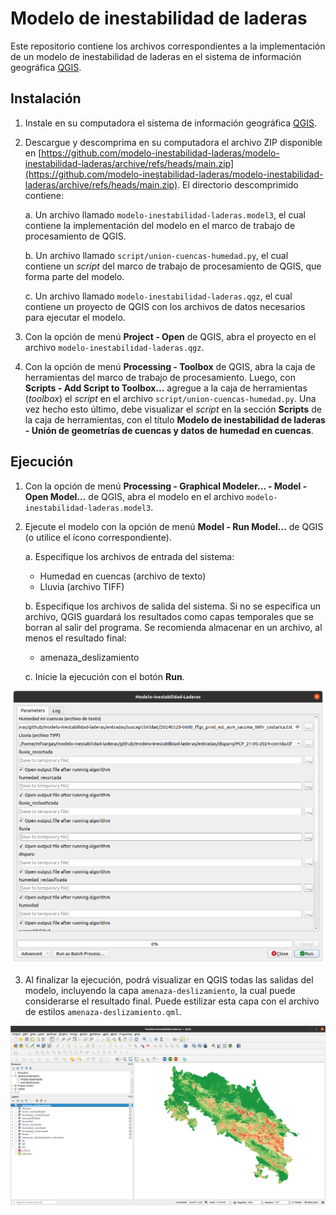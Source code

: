 # Modelo de inestabilidad de laderas

Este repositorio contiene los archivos correspondientes a la implementación de un modelo de inestabilidad de laderas en el sistema de información geográfica [QGIS](https://qgis.org/).

## Instalación
1. Instale en su computadora el sistema de información geográfica [QGIS](https://qgis.org/).

2. Descargue y descomprima en su computadora el archivo ZIP disponible en [https://github.com/modelo-inestabilidad-laderas/modelo-inestabilidad-laderas/archive/refs/heads/main.zip](https://github.com/modelo-inestabilidad-laderas/modelo-inestabilidad-laderas/archive/refs/heads/main.zip). El directorio descomprimido contiene:

    a. Un archivo llamado `modelo-inestabilidad-laderas.model3`, el cual contiene la implementación del modelo en el marco de trabajo de procesamiento de QGIS.

    b. Un archivo llamado `script/union-cuencas-humedad.py`, el cual contiene un *script* del marco de trabajo de procesamiento de QGIS, que forma parte del modelo.

    c. Un archivo llamado `modelo-inestabilidad-laderas.qgz`, el cual contiene un proyecto de QGIS con los archivos de datos necesarios para ejecutar el modelo.

3. Con la opción de menú **Project - Open** de QGIS, abra el proyecto en el archivo `modelo-inestabilidad-laderas.qgz`.

4. Con la opción de menú **Processing - Toolbox** de QGIS, abra la caja de herramientas del marco de trabajo de procesamiento. Luego, con **Scripts - Add Script to Toolbox...** agregue a la caja de herramientas (*toolbox*) el *script* en el archivo `script/union-cuencas-humedad.py`. Una vez hecho esto último, debe visualizar el *script* en la sección **Scripts** de la caja de herramientas, con el título **Modelo de inestabilidad de laderas - Unión de geometrías de cuencas y datos de humedad en cuencas**.

## Ejecución
1. Con la opción de menú **Processing - Graphical Modeler... - Model - Open Model...** de QGIS, abra el modelo en el archivo `modelo-inestabilidad-laderas.model3`.
2. Ejecute el modelo con la opción de menú **Model - Run Model...** de QGIS (o utilice el ícono correspondiente). 

    a. Especifique los archivos de entrada del sistema:

    - Humedad en cuencas (archivo de texto)  
    - Lluvia (archivo TIFF)      

    b. Especifique los archivos de salida del sistema. Si no se especifica un archivo, QGIS guardará los resultados como capas temporales que se borran al salir del programa. Se recomienda almacenar en un archivo, al menos el resultado final:

    - amenaza_deslizamiento  

    c. Inicie la ejecución con el botón **Run**.        

![](img/modelo-entradas.png)  
    
3. Al finalizar la ejecución, podrá visualizar en QGIS todas las salidas del modelo, incluyendo la capa `amenaza-deslizamiento`, la cual puede considerarse el resultado final. Puede estilizar esta capa con el archivo de estilos `amenaza-deslizamiento.qml`.

![](img/modelo-salidas.png)

